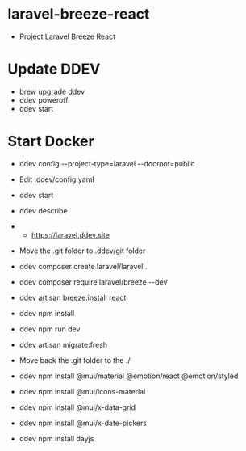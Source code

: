 # laravel-breeze-react

- Project Laravel Breeze React

# Update DDEV
- brew upgrade ddev
- ddev poweroff
- ddev start

# Start Docker

- ddev config --project-type=laravel --docroot=public

- Edit .ddev/config.yaml

- ddev start

- ddev describe
- - https://laravel.ddev.site 

- Move the .git folder to .ddev/git folder

- ddev composer create laravel/laravel .
- ddev composer require laravel/breeze --dev
- ddev artisan breeze:install react
- ddev npm install
- ddev npm run dev
- ddev artisan migrate:fresh

- Move back the .git folder to the ./

- ddev npm install @mui/material @emotion/react @emotion/styled
- ddev npm install @mui/icons-material
- ddev npm install @mui/x-data-grid
- ddev npm install @mui/x-date-pickers
- ddev npm install dayjs


